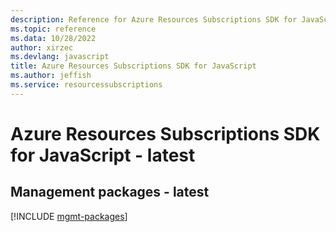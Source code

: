 ```yaml
---
description: Reference for Azure Resources Subscriptions SDK for JavaScript
ms.topic: reference
ms.data: 10/28/2022
author: xirzec
ms.devlang: javascript
title: Azure Resources Subscriptions SDK for JavaScript
ms.author: jeffish
ms.service: resourcessubscriptions
---
```

# Azure Resources Subscriptions SDK for JavaScript - latest

## Management packages - latest
[!INCLUDE [mgmt-packages](resources-subscriptions-mgmt-index.md)]